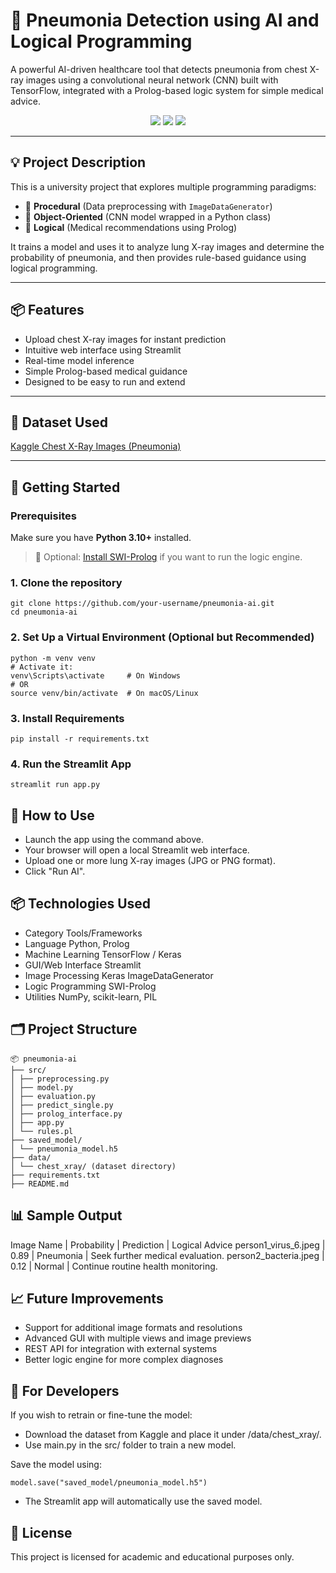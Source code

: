 # 🧠 Pneumonia Detection using AI and Logical Programming

A powerful AI-driven healthcare tool that detects pneumonia from chest X-ray images using a convolutional neural network (CNN) built with TensorFlow, integrated with a Prolog-based logic system for simple medical advice.

<div align="center">
  <img src="https://img.shields.io/badge/python-3.11-blue" />
  <img src="https://img.shields.io/badge/framework-streamlit-orange" />
  <img src="https://img.shields.io/badge/status-active-brightgreen" />
</div>

---

## 💡 Project Description

This is a university project that explores multiple programming paradigms:

-  🧮 **Procedural** (Data preprocessing with `ImageDataGenerator`)
-  🧱 **Object-Oriented** (CNN model wrapped in a Python class)
-  🧠 **Logical** (Medical recommendations using Prolog)

It trains a model and uses it to analyze lung X-ray images and determine the probability of pneumonia, and then provides rule-based guidance using logical programming.

---

## 📦 Features

-  Upload chest X-ray images for instant prediction
-  Intuitive web interface using Streamlit
-  Real-time model inference
-  Simple Prolog-based medical guidance
-  Designed to be easy to run and extend

---

## 📁 Dataset Used

[Kaggle Chest X-Ray Images (Pneumonia)](https://www.kaggle.com/datasets/paultimothymooney/chest-xray-pneumonia)

---

## 🚀 Getting Started

### Prerequisites

Make sure you have **Python 3.10+** installed.

> 📌 Optional: [Install SWI-Prolog](https://www.swi-prolog.org/Download.html) if you want to run the logic engine.

### 1. Clone the repository

```
git clone https://github.com/your-username/pneumonia-ai.git
cd pneumonia-ai
```

### 2. Set Up a Virtual Environment (Optional but Recommended)

```
python -m venv venv
# Activate it:
venv\Scripts\activate     # On Windows
# OR
source venv/bin/activate  # On macOS/Linux
```

### 3. Install Requirements

```
pip install -r requirements.txt
```

### 4. Run the Streamlit App

```
streamlit run app.py
```

## 📸 How to Use

-  Launch the app using the command above.
-  Your browser will open a local Streamlit web interface.
-  Upload one or more lung X-ray images (JPG or PNG format).
-  Click "Run AI".

## 📦 Technologies Used

-  Category Tools/Frameworks
-  Language Python, Prolog
-  Machine Learning TensorFlow / Keras
-  GUI/Web Interface Streamlit
-  Image Processing Keras ImageDataGenerator
-  Logic Programming SWI-Prolog
-  Utilities NumPy, scikit-learn, PIL

## 🗂️ Project Structure

```
📦 pneumonia-ai
├── src/
│ ├── preprocessing.py
│ ├── model.py
│ ├── evaluation.py
│ ├── predict_single.py
│ ├── prolog_interface.py
│ ├── app.py
│ └── rules.pl
├── saved_model/
│ └── pneumonia_model.h5
├── data/
│ └── chest_xray/ (dataset directory)
├── requirements.txt
├── README.md
```

## 📊 Sample Output

Image Name | Probability | Prediction | Logical Advice
person1_virus_6.jpeg | 0.89 | Pneumonia | Seek further medical evaluation.
person2_bacteria.jpeg | 0.12 | Normal | Continue routine health monitoring.

## 📈 Future Improvements

-  Support for additional image formats and resolutions
-  Advanced GUI with multiple views and image previews
-  REST API for integration with external systems
-  Better logic engine for more complex diagnoses

## 🧪 For Developers

If you wish to retrain or fine-tune the model:

-  Download the dataset from Kaggle and place it under /data/chest_xray/.
-  Use main.py in the src/ folder to train a new model.

Save the model using:

```
model.save("saved_model/pneumonia_model.h5")
```

-  The Streamlit app will automatically use the saved model.

## 📝 License

This project is licensed for academic and educational purposes only.
